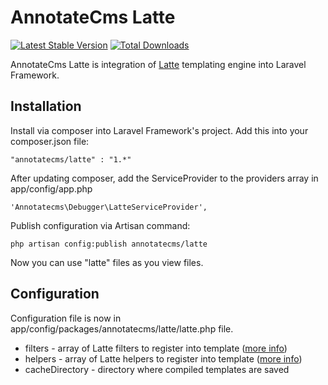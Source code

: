 # AnnotateCms Latte #

[![Latest Stable Version](https://poser.pugx.org/annotatecms/latte/v/stable.png)](https://packagist.org/packages/annotatecms/latte) [![Total Downloads](https://poser.pugx.org/annotatecms/latte/downloads.png)](https://packagist.org/packages/annotatecms/latte)

AnnotateCms Latte is integration of [Latte](https://github.com/nette/latte "Latte Github page") templating engine into Laravel Framework.

## Installation ##
Install via composer into Laravel Framework's project. Add this into your composer.json file:	

	"annotatecms/latte" : "1.*"

After updating composer, add the ServiceProvider to the providers array in app/config/app.php

	'Annotatecms\Debugger\LatteServiceProvider',

Publish configuration via Artisan command:

	php artisan config:publish annotatecms/latte

Now you can use "latte" files as you view files.

## Configuration ##

Configuration file is now in app/config/packages/annotatecms/latte/latte.php file.

- filters - array of Latte filters to register into template ([more info](http://doc.nette.org/en/templating#toc-macros))
- helpers - array of Latte helpers to register into template ([more info](http://doc.nette.org/en/templating#toc-helpers-in-latte)) 
- cacheDirectory - directory where compiled templates are saved